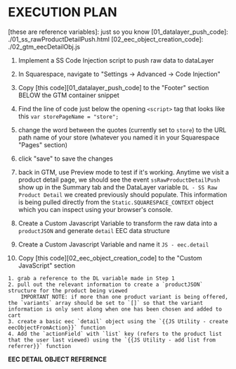 # EXECUTION PLAN

[these are reference variables]: just so you know
[01_datalayer_push_code]: ./01_ss_rawProductDetailPush.html
[02_eec_object_creation_code]: ./02_gtm_eecDetailObj.js


1. Implement a SS Code Injection script to push raw data to dataLayer
  1. In Squarespace, navigate to "Settings -> Advanced -> Code Injection" 
  2. Copy [this code][01_datalayer_push_code] to the "Footer" section BELOW the GTM container snippet
  3. Find the line of code just below the opening `<script>` tag that looks like this `var storePageName = "store";`
  4. change the word between the quotes (currently set to `store`) to the URL path name of your store (whatever you named it in your Squarespace "Pages" section)
  5. click "save" to save the changes
  6. back in GTM, use Preview mode to test if it's working. Anytime we visit a product detail page, we should see the event `ssRawProductDetailPush` show up in the Summary tab and the DataLayer variable `DL - SS Raw Product Detail` we created previously should populate. This information is being pulled directly from the `Static.SQUARESPACE_CONTEXT` object which you can inspect using your browser's console.

2. Create a Custom Javascript Variable to transform the raw data into a `productJSON` and generate `detail` EEC data structure
  1. Create a Custom Javascript Variable and name it `JS - eec.detail`
  1. Copy [this code][02_eec_object_creation_code] to the "Custom JavaScript" section 







    1. grab a reference to the DL variable made in Step 1
    2. pull out the relevant information to create a `productJSON` structure for the product being viewed
        IMPORTANT NOTE: if more than one product variant is being offered, the `variants` array should be set to `[]` so that the variant information is only sent along when one has been chosen and added to cart
    3. create a basic eec `detail` object using the `{{JS Utility - create eecObjectFromAction}}` function
    4. Add the `actionField` with `list` key (refers to the product list that the user last viewed) using the `{{JS Utility - add list from referrer}}` function




**EEC DETAIL OBJECT REFERENCE**
<script>

{
  'ecommerce': {
    'detail': {
      'products': [
        {
          'id': '399sdccsfjl8990933kkj3jkl3',
          'name': 'product name',
          'category': 'first/second',
          'brand': 'Your Brand Name',
          'price': '6.00',
          'dimension5': 'SQ1234567',
          'dimension6': 'In Stock',
          'dimension7': 'On Sale'
        }
      ],
      actionField: {list: 'Camping'}
    }
  }
}

</script>












